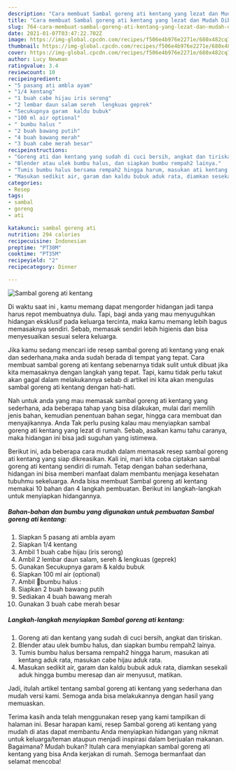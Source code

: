 ```yaml
---
description: "Cara membuat Sambal goreng ati kentang yang lezat dan Mudah Dibuat"
title: "Cara membuat Sambal goreng ati kentang yang lezat dan Mudah Dibuat"
slug: 764-cara-membuat-sambal-goreng-ati-kentang-yang-lezat-dan-mudah-dibuat
date: 2021-01-07T03:47:22.702Z
image: https://img-global.cpcdn.com/recipes/f506e4b976e2271e/680x482cq70/sambal-goreng-ati-kentang-foto-resep-utama.jpg
thumbnail: https://img-global.cpcdn.com/recipes/f506e4b976e2271e/680x482cq70/sambal-goreng-ati-kentang-foto-resep-utama.jpg
cover: https://img-global.cpcdn.com/recipes/f506e4b976e2271e/680x482cq70/sambal-goreng-ati-kentang-foto-resep-utama.jpg
author: Lucy Newman
ratingvalue: 3.4
reviewcount: 10
recipeingredient:
- "5 pasang ati ambla ayam"
- "1/4 kentang"
- "1 buah cabe hijau iris serong"
- "2 lembar daun salam sereh  lengkuas geprek"
- "Secukupnya garam  kaldu bubuk"
- "100 ml air optional"
- " bumbu halus "
- "2 buah bawang putih"
- "4 buah bawang merah"
- "3 buah cabe merah besar"
recipeinstructions:
- "Goreng ati dan kentang yang sudah di cuci bersih, angkat dan tiriskan."
- "Blender atau ulek bumbu halus, dan siapkan bumbu rempah2 lainya."
- "Tumis bumbu halus bersama rempah2 hingga harum, masukan ati kentang aduk rata, masukan cabe hijau aduk rata."
- "Masukan sedikit air, garam dan kaldu bubuk aduk rata, diamkan sesekali aduk hingga bumbu meresap dan air menyusut, matikan."
categories:
- Resep
tags:
- sambal
- goreng
- ati

katakunci: sambal goreng ati 
nutrition: 294 calories
recipecuisine: Indonesian
preptime: "PT30M"
cooktime: "PT35M"
recipeyield: "2"
recipecategory: Dinner

---
```



![Sambal goreng ati kentang](https://img-global.cpcdn.com/recipes/f506e4b976e2271e/680x482cq70/sambal-goreng-ati-kentang-foto-resep-utama.jpg)

Di waktu  saat ini , kamu memang dapat mengorder hidangan jadi tanpa harus repot membuatnya dulu. Tapi, bagi anda yang mau menyuguhkan hidangan eksklusif pada keluarga tercinta, maka kamu memang lebih bagus memasaknya sendiri. Sebab, memasak sendiri lebih higienis dan bisa menyesuaikan sesuai selera keluarga.

Jika kamu sedang mencari ide resep sambal goreng ati kentang yang enak dan sederhana,maka anda sudah berada di tempat yang tepat. Cara membuat sambal goreng ati kentang  sebenarnya tidak sulit untuk dibuat jika kita memasaknya dengan langkah yang tepat. Tapi, kamu tidak perlu takut akan gagal dalam melakukannya 
sebab di artikel ini kita akan mengulas sambal goreng ati kentang dengan hati-hati.  



Nah untuk anda yang mau memasak sambal goreng ati kentang yang sederhana, ada beberapa tahap yang bisa dilakukan, mulai dari memilih jenis bahan, kemudian penentuan bahan segar, hingga cara membuat dan menyajikannya. Anda Tak perlu pusing kalau mau menyiapkan sambal goreng ati kentang yang lezat di rumah. Sebab, asalkan kamu  tahu caranya, maka hidangan ini bisa jadi suguhan yang istimewa.

Berikut ini, ada beberapa cara mudah dalam memasak resep sambal goreng ati kentang yang siap dikreasikan. Kali ini, mari kita coba ciptakan sambal goreng ati kentang sendiri di rumah. Tetap dengan bahan sederhana, hidangan ini bisa memberi manfaat dalam membantu menjaga kesehatan tubuhmu sekeluarga. Anda bisa membuat Sambal goreng ati kentang memakai 10 bahan dan 4 langkah pembuatan. Berikut ini langkah-langkah untuk menyiapkan hidangannya.

<!--inarticleads1-->

##### Bahan-bahan dan bumbu yang digunakan untuk pembuatan Sambal goreng ati kentang:

1. Siapkan 5 pasang ati ambla ayam
1. Siapkan 1/4 kentang
1. Ambil 1 buah cabe hijau (iris serong)
1. Ambil 2 lembar daun salam, sereh &amp; lengkuas (geprek)
1. Gunakan Secukupnya garam &amp; kaldu bubuk
1. Siapkan 100 ml air (optional)
1. Ambil  📍bumbu halus :
1. Siapkan 2 buah bawang putih
1. Sediakan 4 buah bawang merah
1. Gunakan 3 buah cabe merah besar




<!--inarticleads2-->

##### Langkah-langkah menyiapkan Sambal goreng ati kentang:

1. Goreng ati dan kentang yang sudah di cuci bersih, angkat dan tiriskan.
1. Blender atau ulek bumbu halus, dan siapkan bumbu rempah2 lainya.
1. Tumis bumbu halus bersama rempah2 hingga harum, masukan ati kentang aduk rata, masukan cabe hijau aduk rata.
1. Masukan sedikit air, garam dan kaldu bubuk aduk rata, diamkan sesekali aduk hingga bumbu meresap dan air menyusut, matikan.




Jadi, itulah artikel tentang  sambal goreng ati kentang  yang sederhana dan mudah versi kami. Semoga anda bisa melakukannya dengan hasil yang memuaskan. 

Terima kasih anda telah menggunakan resep yang kami tampilkan di halaman ini. Besar harapan kami, resep  Sambal goreng ati kentang yang mudah di atas dapat membantu Anda menyiapkan hidangan yang nikmat untuk keluarga/teman ataupun menjadi inspirasi dalam berjualan makanan. Bagaimana? Mudah bukan? Itulah cara menyiapkan sambal goreng ati kentang yang bisa Anda kerjakan di rumah. Semoga bermanfaat dan selamat mencoba!


